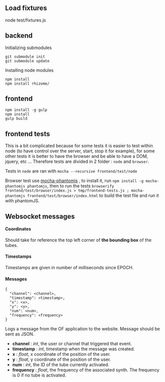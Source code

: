 Load fixtures
--------------

node test/fixtures.js

backend
--------

Initializing submodules

```
git submodule init
git submodule update
```

Installing node modules

```
npm install
npm install rhizome/
```

frontend
----------

```
npm install -g gulp
npm install
gulp build
```

frontend tests
----------------

This is a bit complicated because for some tests it is easier to test within node (to have control over the server, start, stop it for example), for some other tests it is better to have the browser and be able to have a DOM, jquery, etc ... Therefore tests are divided in 2 folder : `node` and `browser`.

Tests in `node` are ran with `mocha --recursive frontend/test/node`

Browser test use [mocha-phantomjs](http://metaskills.net/mocha-phantomjs/) , to install it, run `npm install -g mocha-phantomjs phantomjs`, then to run the tests `browserify frontend/test/browser/index.js > tmp/frontend-tests.js ; mocha-phantomjs frontend/test/browser/index.html` to build the test file and run it with phantomJS.


Websocket messages
-------------------

#### Coordinates

Should take for reference the top left corner of **the bounding box** of the tubes.


#### Timestamps

Timestamps are given in number of milliseconds since EPOCH.


#### Messages

```
{
  "channel": <channel>,
  "timestamp": <timestamp>,
  "x": <x>,
  "y": <y>,
  "num": <num>,
  "frequency": <frequency>
}
```
Logs a message from the OF application to the website. Message should be sent as JSON.
- **channel** : *int*, the user or channel that triggered that event.
- **timestamp** : *int*, timestamp when the message was created.
- **x** : *float*, x coordinate of the position of the user. 
- **y** : *float*, y coordinate of the position of the user. 
- **num** : *int*, the ID of the tube currently activated.
- **frequency** : *float*, the frequency of the associated synth. The frequency is 0 if no tube is activated.
